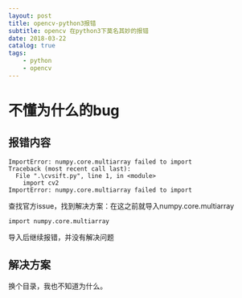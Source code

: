 ```yaml
---
layout: post
title: opencv-python3报错 
subtitle: opencv 在python3下莫名其妙的报错 
date: 2018-03-22
catalog: true
tags: 
    - python 
    - opencv
---
```

# 不懂为什么的bug

## 报错内容

```(error)
ImportError: numpy.core.multiarray failed to import
Traceback (most recent call last):
  File ".\cvsift.py", line 1, in <module>
    import cv2
ImportError: numpy.core.multiarray failed to import
```

查找官方issue，找到解决方案：在这之前就导入numpy.core.multiarray

```(python)
import numpy.core.multiarray
```

导入后继续报错，并没有解决问题

## 解决方案

换个目录，我也不知道为什么。